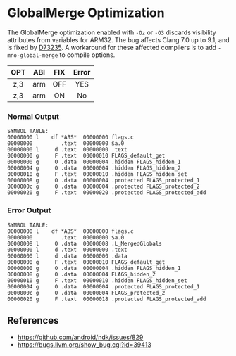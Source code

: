 # GlobalMerge Optimization

The GlobalMerge optimization enabled with `-Oz` or `-O3` discards visibility attributes from variables for ARM32.
The bug affects Clang 7.0 up to 9.1, and is fixed by [D73235](https://reviews.llvm.org/D73235). A workaround for these
affected compilers is to add `-mno-global-merge` to compile options.

| OPT | ABI | FIX | Error |
|:---:|:---:|:---:|:-----:|
| z,3 | arm | OFF | YES |
| z,3 | arm | ON  | No  |


### Normal Output
```
SYMBOL TABLE:
00000000 l    df *ABS*  00000000 flags.c
00000000         .text  00000000 $a.0
00000000 l     d .text  00000000 .text
00000000 g     F .text  00000010 FLAGS_default_get
00000000 g     O .data  00000004 .hidden FLAGS_hidden_1
00000004 g     O .data  00000004 .hidden FLAGS_hidden_2
00000010 g     F .text  00000010 .hidden FLAGS_hidden_set
00000008 g     O .data  00000004 .protected FLAGS_protected_1
0000000c g     O .data  00000004 .protected FLAGS_protected_2
00000020 g     F .text  00000020 .protected FLAGS_protected_add
```

### Error Output
```
SYMBOL TABLE:
00000000 l    df *ABS*  00000000 flags.c
00000000         .text  00000000 $a.0
00000008 l     O .data  00000008 .L_MergedGlobals
00000000 l     d .text  00000000 .text
00000000 l     d .data  00000000 .data
00000000 g     F .text  00000010 FLAGS_default_get
00000000 g     O .data  00000004 .hidden FLAGS_hidden_1
00000008 g     O .data  00000004 FLAGS_hidden_2
00000010 g     F .text  00000010 .hidden FLAGS_hidden_set
00000004 g     O .data  00000004 .protected FLAGS_protected_1
0000000c g     O .data  00000004 FLAGS_protected_2
00000020 g     F .text  00000018 .protected FLAGS_protected_add
```

## References

- https://github.com/android/ndk/issues/829
- https://bugs.llvm.org/show_bug.cgi?id=39413
